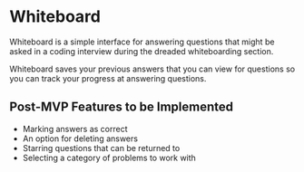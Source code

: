 # Whiteboard

Whiteboard is a simple interface for answering questions that might be asked in a coding interview during the dreaded whiteboarding section.

Whiteboard saves your previous answers that you can view for questions so you can track your progress at answering questions.

## Post-MVP Features to be Implemented

* Marking answers as correct
* An option for deleting answers
* Starring questions that can be returned to
* Selecting a category of problems to work with